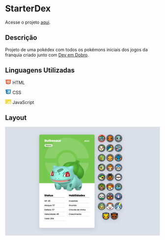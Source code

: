 # StarterDex

<p>Acesse o projeto <a href="https://vomoura.github.io/StarterDex/">aqui</a>.</p>

## Descrição

<p>Projeto de uma pokédex com todos os pokémons iniciais dos jogos da franquia criado junto com <a href="https://www.youtube.com/c/DevemDobro">Dev em Dobro</a>.</p>


## Linguagens Utilizadas
  <p><img alt="HTML" height="15" width="20" src="https://raw.githubusercontent.com/devicons/devicon/master/icons/html5/html5-original.svg">  HTML</p>
  <p><img alt="CSS" height="15" width="20" src="https://raw.githubusercontent.com/devicons/devicon/master/icons/css3/css3-original.svg"> CSS</p>
  <p><img alt="Js" height="15" width="20" src="https://raw.githubusercontent.com/devicons/devicon/master/icons/javascript/javascript-plain.svg"> JavaScript<p/>

## Layout 
<img src="src/imagens/layout.png">
